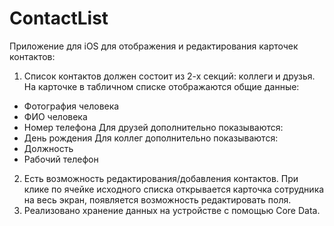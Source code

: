 # ContactList
Приложение для iOS для отображения и редактирования карточек контактов:
1. Список контактов должен состоит из 2-х секций: коллеги и друзья. На карточке в табличном списке отображаются общие данные:  
- Фотография человека
- ФИО человека
- Номер телефона
Для друзей дополнительно показываются:
- День рождения
Для коллег дополнительно показываются:
- Должность
- Рабочий телефон
2. Есть возможность редактирования/добавления контактов. При клике по ячейке исходного списка открывается карточка сотрудника на весь экран, появляется возможность редактировать поля.
3. Реализовано хранение данных на устройстве с помощью Core Data.
